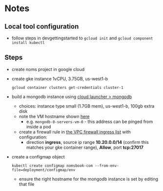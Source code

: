 
# Notes


## Local tool configuration

- follow steps in devgettingstarted to `gcloud init` and `gcloud component install kubectl`


## Steps

- create noms project in google cloud

- create gke instance 1vCPU, 3.75GB, us-west1-b
    ```
    gcloud container clusters get-credentials cluster-1
    ```

- build a mongodb instance using [cloud launcher > mongodb](https://console.cloud.google.com/launcher/details/click-to-deploy-images/mongodb?q=mongo&project=noms-197618)
    - choices: instance type small (1.7GB mem), us-west1-b, 100gb extra disk
    - note the VM hostname shown [here](https://console.cloud.google.com/compute/instances?project=noms-197618)
        - e.g. `mongodb-0-servers-vm-0` - this address can be pinged from inside a pod
    - create a firewall rule in [the VPC firewall ingress list](https://console.cloud.google.com/networking/firewalls/list?project=noms-197618&tab=INGRESS) with configuration:
        - direction **ingress**, source ip range **10.20.0.0/14** (confirm this matches your gke container range), **Allow**, port **tcp:27017**

- create a configmap object
    ```
    kubectl create configmap nomsbook-com --from-env-file=deployment/configmap/env
    ```

    - ensure the right hostname for the mongodb instance is set by editing that file
